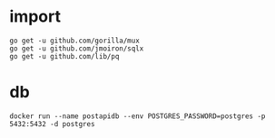 # import

```shell
go get -u github.com/gorilla/mux
go get -u github.com/jmoiron/sqlx
go get -u github.com/lib/pq
```

# db
```shell
docker run --name postapidb --env POSTGRES_PASSWORD=postgres -p 5432:5432 -d postgres
```